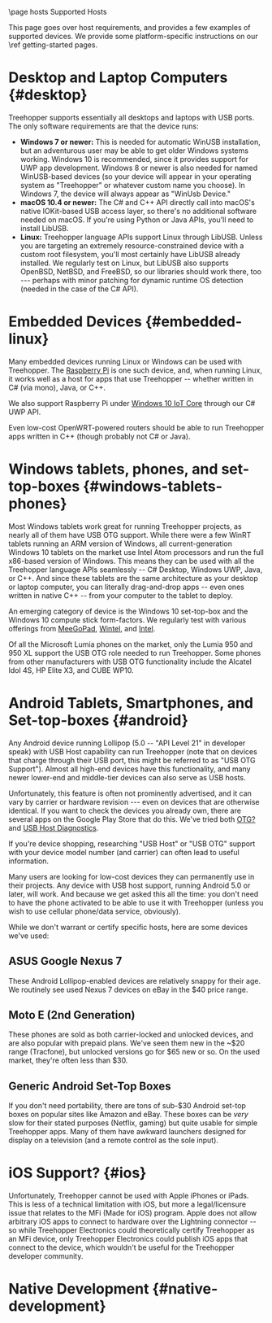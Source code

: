 \page hosts Supported Hosts

This page goes over host requirements, and provides a few examples of supported devices. We provide some platform-specific instructions on our \ref getting-started pages.

# Desktop and Laptop Computers {#desktop}
Treehopper supports essentially all desktops and laptops with USB ports. The only software requirements are that the device runs:
 - **Windows 7 or newer:** This is needed for automatic WinUSB installation, but an adventurous user may be able to get older Windows systems working. Windows 10 is recommended, since it provides support for UWP app development. Windows 8 or newer is also needed for named WinUSB-based devices (so your device will appear in your operating system as "Treehopper" or whatever custom name you choose). In Windows 7, the device will always appear as "WinUsb Device."
 - **macOS 10.4 or newer:** The C# and C++ API directly call into macOS's native IOKit-based USB access layer, so there's no additional software needed on macOS. If you're using Python or Java APIs, you'll need to install LibUSB.
 - **Linux:** Treehopper language APIs support Linux through LibUSB. Unless you are targeting an extremely resource-constrained device with a custom root filesystem, you'll most certainly have LibUSB already installed. We regularly test on Linux, but LibUSB also supports OpenBSD, NetBSD, and FreeBSD, so our libraries should work there, too --- perhaps with minor patching for dynamic runtime OS detection (needed in the case of the C# API).

# Embedded Devices {#embedded-linux}
Many embedded devices running Linux or Windows can be used with Treehopper. The [Raspberry Pi](https://www.raspberrypi.org/) is one such device, and, when running Linux, it works well as a host for apps that use Treehopper -- whether written in C# (via mono), Java, or C++. 

We also support Raspberry Pi under [Windows 10 IoT Core](https://developer.microsoft.com/en-us/windows/iot/explore/iotcore) through our C# UWP API.

Even low-cost OpenWRT-powered routers should be able to run Treehopper apps written in C++ (though probably not C# or Java).

# Windows tablets, phones, and set-top-boxes {#windows-tablets-phones}
Most Windows tablets work great for running Treehopper projects, as nearly all of them have USB OTG support. While there were a few WinRT tablets running an ARM version of Windows, all current-generation Windows 10 tablets on the market use Intel Atom processors and run the full x86-based version of Windows. This means they can be used with all the Treehopper language APIs seamlessly -- C# Desktop, Windows UWP, Java, or C++. And since these tablets are the same architecture as your desktop or laptop computer, you can literally drag-and-drop apps -- even ones written in native C++ -- from your computer to the tablet to deploy. 

An emerging category of device is the Windows 10 set-top-box and the Windows 10 compute stick form-factors. We regularly test with various offerings from [MeeGoPad](http://www.x86pad.com/), [Wintel](https://www.amazon.com/dp/B06W2LWQKC), and [Intel](http://www.intel.com/content/www/us/en/compute-stick/intel-compute-stick.html).

Of all the Microsoft Lumia phones on the market, only the Lumia 950 and 950 XL support the USB OTG role needed to run Treehopper. Some phones from other manufacturers with USB OTG functionality include the Alcatel Idol 4S, HP Elite X3, and CUBE WP10.

# Android Tablets, Smartphones, and Set-top-boxes {#android}
Any Android device running Lollipop (5.0 -- "API Level 21" in developer speak) with USB Host capability can run Treehopper (note that on devices that charge through their USB port, this might be referred to as "USB OTG Support"). Almost all high-end devices have this functionality, and many newer lower-end and middle-tier devices can also serve as USB hosts. 

Unfortunately, this feature is often not prominently advertised, and it can vary by carrier or hardware revision --- even on devices that are otherwise identical. If you want to check the devices you already own, there are several apps on the Google Play Store that do this. We've tried both [OTG?](https://play.google.com/store/apps/details?id=com.btssm.doihaveotg&hl=en) and [USB Host Diagnostics](https://play.google.com/store/apps/details?id=eu.chainfire.usbhostdiagnostics&hl=en).

If you're device shopping, researching "USB Host" or "USB OTG" support with your device model number (and carrier) can often lead to useful information. 

Many users are looking for low-cost devices they can permanently use in their projects. Any device with USB host support, running Android 5.0 or later, will work. And because we get asked this all the time: you don't need to have the phone activated to be able to use it with Treehopper (unless you wish to use cellular phone/data service, obviously). 

While we don't warrant or certify specific hosts, here are some devices we've used:

## ASUS Google Nexus 7
These Android Lollipop-enabled devices are relatively snappy for their age. We routinely see used Nexus 7 devices on eBay in the $40 price range.

## Moto E (2nd Generation)
These phones are sold as both carrier-locked and unlocked devices, and are also popular with prepaid plans. We've seen them new in the ~$20 range (Tracfone), but unlocked versions go for $65 new or so. On the used market, they're often less than $30.

## Generic Android Set-Top Boxes
If you don't need portability, there are tons of sub-$30 Android set-top boxes on popular sites like Amazon and eBay. These boxes can be *very* slow for their stated purposes (Netflix, gaming) but quite usable for simple Treehopper apps. Many of them have awkward launchers designed for display on a television (and a remote control as the sole input).

# iOS Support? {#ios}
Unfortunately, Treehopper cannot be used with Apple iPhones or iPads. This is less of a technical limitation with iOS, but more a legal/licensure issue that relates to the MFi (Made for iOS) program. Apple does not allow arbitrary iOS apps to connect to hardware over the Lightning connector -- so while Treehopper Electronics could theoretically certify Treehopper as an MFi device, only Treehopper Electronics could publish iOS apps that connect to the device, which wouldn't be useful for the Treehopper developer community.

# Native Development {#native-development}

